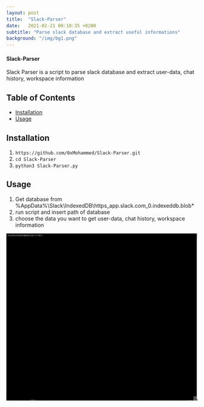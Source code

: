 ```yaml
---
layout: post
title:  "Slack-Parser"
date:   2021-02-21 00:10:35 +0200
subtitle: "Parse slack database and extract useful informations"
background: "/img/bg1.png"
---
```


#### Slack-Parser
Slack Parser is a script to parse slack database and extract user-data, chat history, workspace information   
  
## Table of Contents   
* [Installation](#Installation)  
* [Usage](#Usage)  
  
## Installation  
1. ```https://github.com/0xMohammed/Slack-Parser.git```  
2. ```cd Slack-Parser```    
3. ```python3 Slack-Parser.py```  
  
## Usage  
1. Get database from %AppData%\Slack\IndexedDB\https_app.slack.com_0.indexeddb.blob\*
2. run script and insert path of database 
3. choose the data you want to get user-data, chat history, workspace information
  
 <img src="/img/Slack-Parser.gif" alt="Slack-Parser Usage" width="800" height="440">
